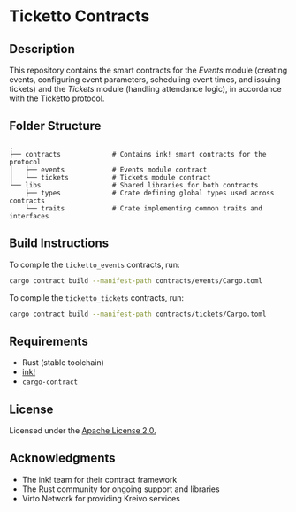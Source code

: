 # Ticketto Contracts

## Description

This repository contains the smart contracts for the _Events_ module (creating events, configuring event parameters, scheduling event times, and issuing tickets) and the _Tickets_ module (handling attendance logic), in accordance with the Ticketto protocol.

## Folder Structure

```plaintext
.
├── contracts             # Contains ink! smart contracts for the protocol
│   ├── events            # Events module contract
│   └── tickets           # Tickets module contract
└── libs                  # Shared libraries for both contracts
    ├── types             # Crate defining global types used across contracts
    └── traits            # Crate implementing common traits and interfaces
```

## Build Instructions

To compile the `ticketto_events` contracts, run:

```bash
cargo contract build --manifest-path contracts/events/Cargo.toml
```

To compile the `ticketto_tickets` contracts, run:

```bash
cargo contract build --manifest-path contracts/tickets/Cargo.toml
```

## Requirements

- Rust (stable toolchain)
- [ink!](https://github.com/paritytech/ink)
- `cargo-contract`

## License

Licensed under the [Apache License 2.0.](./LICENSE)

## Acknowledgments

- The ink! team for their contract framework
- The Rust community for ongoing support and libraries
- Virto Network for providing Kreivo services
